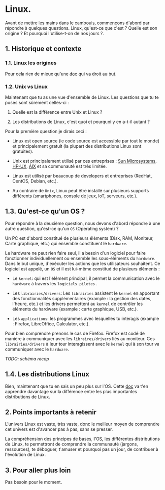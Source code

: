 # Linux.
Avant de mettre les mains dans le cambouis, commençons d'abord par répondre à quelques questions.
Linux, qu'est-ce que c'est ? Quelle est son origine ? Et pourquoi l'utilise-t-on de nos jours ?. 


## 1. Historique et contexte
### 1.1. Linux les origines

Pour cela rien de mieux qu'une [doc](https://stux6.net/unix/linux/les-origines-de-linux) qui va droit au but.

### 1.2. Unix vs Linux

Maintenant que tu as une vue d'ensemble de Linux. Les questions que tu te poses sont sûrement celles-ci :
1. Quelle est la différence entre Unix et Linux ? 
   
2. Les distributions de Linux, c'est quoi et pourquoi y en a-t-il autant ?

Pour la première question je dirais ceci :
- Linux est open source (le code source est accessible par tout le monde) et principalement gratuit (la plupart des distributions Linux sont gratuites).

- Unix est principalement utilisé par ces entreprises : [Sun Microsystems](https://fr.wikipedia.org/wiki/Solaris_(syst%C3%A8me_d%27exploitation)), [HP-UX](https://fr.wikipedia.org/wiki/HP-UX), [AIX](https://fr.wikipedia.org/wiki/AIX)  et sa communauté est très limitée.

- Linux est utilisé par beaucoup de developers et entreprises (RedHat, CentOS, Debian, etc.).

- Au contraire de `Unix`, Linux peut être installé sur plusieurs supports différents (smartphones, console de jeux, IoT, serveurs, etc.).


## 1.3. Qu'est-ce qu'un OS ?

Pour répondre à la deuxième question, nous devons d'abord répondre à une autre question, qu'est-ce qu'un `OS` (Operating system) ?

Un PC est d'abord constitué de plusieurs éléments (Disk, RAM, Moniteur, Carte graphique, etc.) qui ensemble constituent le `hardware`.

Le hardware ne peut rien faire seul, il a besoin d'un logiciel pour faire fonctionner individuellement ou ensemble les sous-éléments du `hardware`. Dans le but unique, d'exécuter les actions que les utilisateurs souhaitent. Ce logiciel est appelé, un `OS` et il est lui-même constitué de plusieurs éléments :

- Le `kernel`: qui est l'élément principal, il permet la communication avec le `hardware` à travers les `logiciels pilotes` .

- Les `librairies/drivers`: Les `librairies` assistent le `kernel` en apportant des fonctionnalités supplémentaires (example : la gestion des dates, l'heure, etc.) et les drivers permettent au `kernel` de contrôler les éléments du hardware (example : carte graphique, USB, etc.).

- Les `applications`: les programmes avec lesquelles tu interagis (example : Firefox, LibreOffice, Calculator, etc.).


Pour bien comprendre prenons le cas de Firefox. Firefox est codé de manière à communiquer avec les `libraires/drivers` liés au moniteur.
Ces `librairies/drivers` à leur tour interagissent avec le `kernel` qui à son tour va communiquer avec le `hardware`.


*TODO: schéma recap*


## 1.4. Les distributions Linux
Bien, maintenant que tu en sais un peu plus sur l'OS. Cette [doc](https://www.computernetworkingnotes.com/linux-tutorials/difference-between-linux-distributions.html) va t'en apprendre davantage sur la différence entre les plus importantes distributions de Linux. 


## 2. Points importants à retenir

L'univers Linux est vaste, très vaste, donc le meilleur moyen de comprendre cet univers est d'avancer pas à pas, sans se presser.

La compréhension des principes de bases, l'OS, les différentes distributions de Linux, te permettront de comprendre la communauté (jargons, ressources), te déboguer, t'amuser et pourquoi pas un jour, de contribuer à l'évolution de Linux. 


## 3. Pour aller plus loin

Pas besoin pour le moment.
